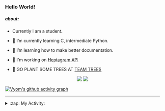 ### Hello World!

##### about:
- Currently I am a student.
- 🌱 I’m currently learning C, intermediate Python.
- 🌱 I’m learning how to make better documentation.
- 🌱 I'm working on [Heptagram API](https://github.com/Heptagram-Bot/api)

- 🌱 GO PLANT SOME TREES AT [TEAM TREES](https://teamtrees.org/)

<p align="center">
  <a href="https://twitter.com/Vyvy_viM"><img target="_blank" src="https://img.shields.io/badge/twitter%20@Vyvy_viM-0D95E8?style=for-the-badge&logo=twitter&logoColor=white"/></a> 
  <a href="https://vyvy-vi.github.io/portfolio"><img target="_blank" src="https://img.shields.io/badge/-I_love_open_source-green?style=for-the-badge&logo=github&logoColor=black"/></a> 
</p>

[![Vyom's github activity graph](https://activity-graph.herokuapp.com/graph?username=Vyvy-vi)](https://github.com/ashutosh00710/github-readme-activity-graph)

---
<details>
  <summary>:zap: My Activity:</summary>
  
<!--START_SECTION:waka-->
**I'm a Night 🦉** 

```text
🌞 Morning    40 commits     █░░░░░░░░░░░░░░░░░░░░░░░░   6.37% 
🌆 Daytime    147 commits    █████░░░░░░░░░░░░░░░░░░░░   23.41% 
🌃 Evening    220 commits    ████████░░░░░░░░░░░░░░░░░   35.03% 
🌙 Night      221 commits    ████████░░░░░░░░░░░░░░░░░   35.19%

```
📅 **I'm Most Productive on Sunday** 

```text
Monday       64 commits     ██░░░░░░░░░░░░░░░░░░░░░░░   10.19% 
Tuesday      84 commits     ███░░░░░░░░░░░░░░░░░░░░░░   13.38% 
Wednesday    91 commits     ███░░░░░░░░░░░░░░░░░░░░░░   14.49% 
Thursday     75 commits     ███░░░░░░░░░░░░░░░░░░░░░░   11.94% 
Friday       53 commits     ██░░░░░░░░░░░░░░░░░░░░░░░   8.44% 
Saturday     91 commits     ███░░░░░░░░░░░░░░░░░░░░░░   14.49% 
Sunday       170 commits    ██████░░░░░░░░░░░░░░░░░░░   27.07%

```


📊 **This Week I Spent My Time On** 

```text
🔥 Editors: 
Vim                      9 hrs 28 mins       █████████████████████████   100.0%

🐱‍💻 Projects: 
Linkfree                 6 hrs 15 mins       ████████████████░░░░░░░░░   66.02% 
discord-bot              1 hr 24 mins        ███░░░░░░░░░░░░░░░░░░░░░░   14.83% 
commit-your-code-bot     1 hr 4 mins         ██░░░░░░░░░░░░░░░░░░░░░░░   11.36% 
Shepherd-bot             44 mins             ██░░░░░░░░░░░░░░░░░░░░░░░   7.78%

```


 Last Updated on 28/10/2021
<!--END_SECTION:waka-->
</details>
